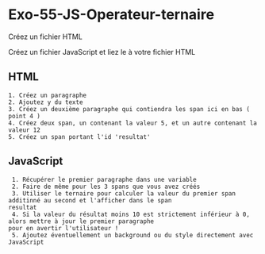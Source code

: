 # Exo-55-JS-Operateur-ternaire

Créez un fichier HTML

Créez un fichier JavaScript et liez le à votre fichier HTML

## HTML

    1. Créez un paragraphe
    2. Ajoutez y du texte
    3. Créez un deuxième paragraphe qui contiendra les span ici en bas ( point 4 )
    4. Créez deux span, un contenant la valeur 5, et un autre contenant la valeur 12
    5. Créez un span portant l'id 'resultat'

## JavaScript
    
     1. Récupérer le premier paragraphe dans une variable
     2. Faire de même pour les 3 spans que vous avez créés
     3. Utiliser le ternaire pour calculer la valeur du premier span additinné au second et l'afficher dans le span
    resultat
     4. Si la valeur du résultat moins 10 est strictement inférieur à 0, alors mettre à jour le premier paragraphe 
    pour en avertir l'utilisateur !
     5. Ajoutez éventuellement un background ou du style directement avec JavaScript
